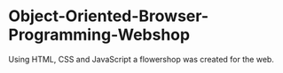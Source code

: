 # Object-Oriented-Browser-Programming-Webshop
 Using HTML, CSS and JavaScript a flowershop was created for the web.
